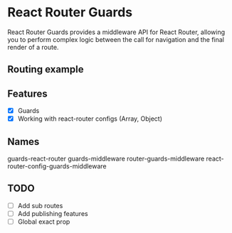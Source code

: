 # React Router Guards

React Router Guards provides a middleware API for React Router, allowing you to perform complex logic between the call for navigation and the final render of a route.

## Routing example

## Features

- [x] Guards
- [x] Working with react-router configs (Array, Object)

## Names

guards-react-router
guards-middleware
router-guards-middleware
react-router-config-guards-middleware

## TODO

- [ ] Add sub routes
- [ ] Add publishing features
- [ ] Global exact prop

